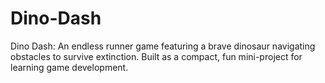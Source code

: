 # Dino-Dash
Dino Dash: An endless runner game featuring a brave dinosaur navigating obstacles to survive extinction. Built as a compact, fun mini-project for learning game development.
